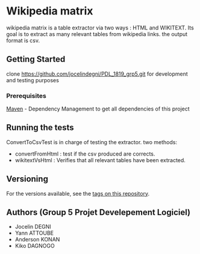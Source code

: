 # Wikipedia matrix

wikipedia matrix is a table extractor via two ways : HTML and WIKITEXT.
Its goal is to extract as many relevant tables from wikipedia links.
the output format is csv.

## Getting Started
clone https://github.com/jocelindegni/PDL_1819_grp5.git for development and testing purposes

### Prerequisites

[Maven](https://maven.apache.org/) - Dependency Management to get all dependencies of this project
 
## Running the tests
ConvertToCsvTest is in charge of testing the extractor.
two methods: 
* convertFromHtml : test if the csv produced are corrects.
* wikitextVsHtml : Verifies that all relevant tables have been extracted. 

## Versioning
For the versions available, see the [tags on this repository](https://github.com/jocelindegni/PDL_1819_grp5/tree/V1.0). 

## Authors (Group 5 Projet Develepement Logiciel)

* Jocelin DEGNI
* Yann ATTOUBE
* Anderson KONAN
* Kiko DAGNOGO
